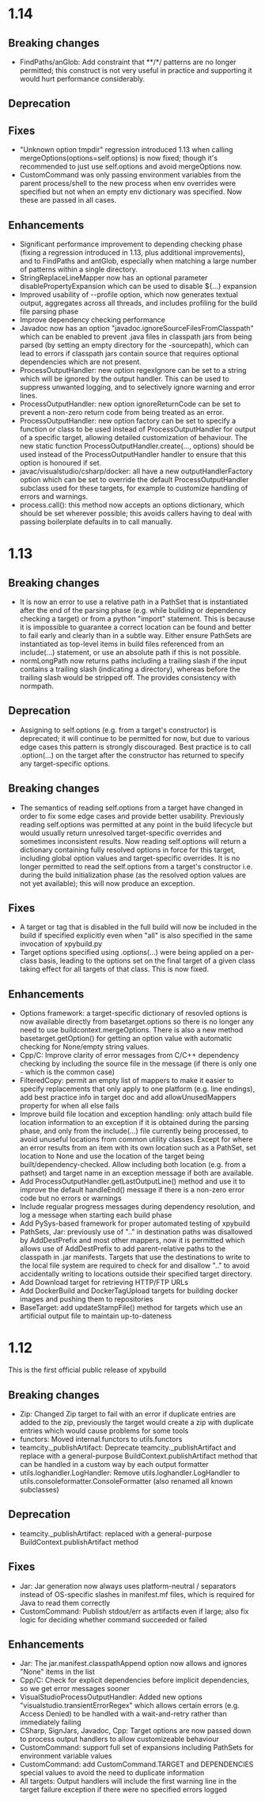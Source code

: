 # 1.14

## Breaking changes
- FindPaths/anGlob: Add constraint that **/*/ patterns are no longer permitted; this construct is not very useful in practice and supporting it would hurt performance considerably. 

## Deprecation

## Fixes
- "Unknown option tmpdir" regression introduced 1.13 when calling mergeOptions(options=self.options) is now fixed; though it's recommended to just use self.options and avoid mergeOptions now. 
- CustomCommand was only passing environment variables from the parent process/shell to the new process when env overrides were specified but not when an empty env dictionary was specified. Now these are passed in all cases. 

## Enhancements
- Significant performance improvement to depending checking phase (fixing a regression introduced in 1.13, plus additional improvements), and to FindPaths and antGlob, especially when matching a large number of patterns within a single directory. 
- StringReplaceLineMapper now has an optional parameter disablePropertyExpansion which can be used to disable ${...} expansion
- Improved usability of --profile option, which now generates textual output, aggregates across all threads, and includes profiling for the build file parsing phase
- Improve dependency checking performance
- Javadoc now has an option "javadoc.ignoreSourceFilesFromClasspath" which can be enabled to prevent .java files in classpath jars from being parsed (by setting an empty directory for the -sourcepath), which can lead to errors if classpath jars contain source that requires optional dependencies which are not present.
- ProcessOutputHandler: new option regexIgnore can be set to a string which will be ignored by the output handler. This can be used to suppress unwanted logging, and to selectively ignore warning and error lines. 
- ProcessOutputHandler: new option ignoreReturnCode can be set to prevent a non-zero return code from being treated as an error. 
- ProcessOutputHandler: new option factory can be set to specify a function or class to be used instead of ProcessOutputHandler for output of a specific target, allowing detailed customization of behaviour. The new static function ProcessOutputHandler.create(..., options) should be used instead of the ProcessOutputHandler handler to ensure that this option is honoured if set. 
- javac/visualstudio/csharp/docker: all have a new outputHandlerFactory option which can be set to override the default ProcessOutputHandler subclass used for these targets, for example to customize handling of errors and warnings. 
- process.call(): this method now accepts an options dictionary, which should be set wherever possible; this avoids callers having to deal with passing boilerplate defaults in to call manually. 


# 1.13

## Breaking changes
- It is now an error to use a relative path in a PathSet that is instantiated after the end of the parsing phase (e.g. while building or dependency checking a target) or from a python "import" statement. This is because it is impossible to guarantee a correct location can be found and better to fail early and clearly than in a subtle way. Either ensure PathSets are instantiated as top-level items in build files referenced from an include(...) statement, or use an absolute path if this is not possible. 
- normLongPath now returns paths including a trailing slash if the input contains a trailing slash (indicating a directory), whereas before the trailing slash would be stripped off. The provides consistency with normpath. 

## Deprecation
- Assigning to self.options (e.g. from a target's constructor) is deprecated; it will continue to be permitted for now, but due to various edge cases this pattern is strongly discouraged. Best practice is to call .option(...) on the target after the constructor has returned to specify any target-specific options. 

## Breaking changes
- The semantics of reading self.options from a target have changed in order to fix some edge cases and provide better usability. Previously reading self.options was permitted at any point in the build lifecycle but would usually return unresolved target-specific overrides and sometimes inconsistent results. Now reading self.options will return a dictionary containing fully resolved options in force for this target, including global option values and target-specific overrides. It is no longer permitted to read the self.options from a target's constructor i.e. during the build initialization phase (as the resolved option values are not yet available); this will now produce an exception. 

## Fixes
- A target or tag that is disabled in the full build will now be included in the build if specified explicitly even when "all" is also specified in the same invocation of xpybuild.py
- Target options specified using .options(...) were being applied on a per-class basis, leading to the options set on the final target of a given class taking effect for all targets of that class. This is now fixed. 

## Enhancements
- Options framework: a target-specific dictionary of resovled options is now available directly from basetarget.options so there is no longer any need to use buildcontext.mergeOptions. There is also a new method basetarget.getOption() for getting an option value with automatic checking for None/empty string values. 
- Cpp/C: Improve clarity of error messages from C/C++ dependency checking by including the source file in the message (if there is only one - which is the common case)
- FilteredCopy: permit an empty list of mappers to make it easier to specify replacements that only apply to one platform (e.g. line endings), add best practice info in target doc and add allowUnusedMappers property for when all else fails
- Improve build file location and exception handling: only attach build file location information to an exception if it is obtained during the parsing phase, and only from the include(...) file currently being processed, to avoid unuseful locations from common utility classes. Except for where an error results from an item with its own location such as a PathSet, set location to None and use the location of the target being built/dependency-checked. Allow including both location (e.g. from a pathset) and target name in an exception message if both are available. 
- Add ProcessOutputHandler.getLastOutputLine() method and use it to improve the default handleEnd() message if there is a non-zero error code but no errors or warnings
- Include regualar progress messages during dependency resolution, and log a message when starting each build phase
- Add PySys-based framework for proper automated testing of xpybuild
- PathSets, Jar: previously use of ".." in destination paths was disallowed by AddDestPrefix and most other mappers, now it is permitted which allows use of AddDestPrefix to add parent-relative paths to the classpath in .jar manifests. Targets that use the destinations to write to the local file system are required to check for and disallow ".." to avoid accidentally writing to locations outside their specified target directory. 
- Add Download target for retrieving HTTP/FTP URLs
- Add DockerBuild and DockerTagUpload targets for building docker images and pushing them to repositories
- BaseTarget: add updateStampFile() method for targets which use an artificial output file to maintain up-to-dateness

# 1.12

This is the first official public release of xpybuild

## Breaking changes
- Zip: Changed Zip target to fail with an error if duplicate entries are added to the zip, previously the target would create a zip with duplicate entries which would cause problems for some tools
- functors: Moved internal.functors to utils.functors
- teamcity._publishArtifact: Deprecate teamcity._publishArtifact and replace with a general-purpose BuildContext.publishArtifact method that can be handled in a custom way by each output formatter
- utils.loghandler.LogHandler: Remove utils.loghandler.LogHandler to utils.consoleformatter.ConsoleFormatter (also renamed all known subclasses)

## Deprecation
- teamcity._publishArtifact: replaced with a general-purpose BuildContext.publishArtifact method

## Fixes
- Jar: Jar generation now always uses platform-neutral / separators instead of OS-specific slashes in manifest.mf files, which is required for Java to read them correctly
- CustomCommand: Publish stdout/err as artifacts even if large; also fix logic for deciding whether command succeeded or failed

## Enhancements
- Jar: The jar.manifest.classpathAppend option now allows and ignores "None" items in the list
- Cpp/C: Check for explicit dependencies before implicit dependencies, so we get error messages sooner
- VisualStudioProcessOutputHandler: Added new options "visualstudio.transientErrorRegex" which allows certain errors (e.g. Access Denied) to be handled with a wait-and-retry rather than immediately failing
- CSharp, SignJars, Javadoc, Cpp: Target options are now passed down to process output handlers to allow customizeable behaviour
- CustomCommand: support full set of expansions including PathSets for environment variable values
- CustomCommand: add CustomCommand.TARGET and DEPENDENCIES special values to avoid the need to duplicate information
- All targets: Output handlers will include the first warning line in the target failure exception if there were no specified errors logged
